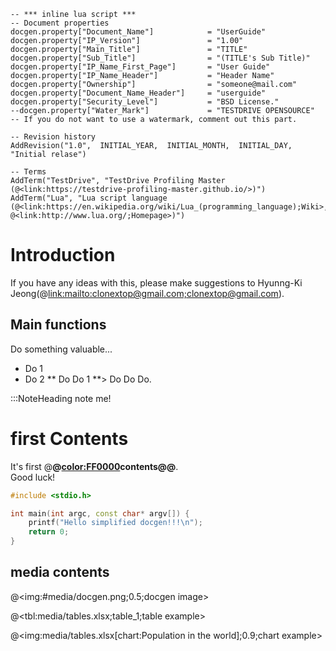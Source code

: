 ```[lua]
-- *** inline lua script ***
-- Document properties
docgen.property["Document_Name"]			= "UserGuide"
docgen.property["IP_Version"]				= "1.00"
docgen.property["Main_Title"]				= "TITLE"
docgen.property["Sub_Title"]				= "(TITLE's Sub Title)"
docgen.property["IP_Name_First_Page"]		= "User Guide"
docgen.property["IP_Name_Header"]			= "Header Name"
docgen.property["Ownership"]				= "someone@mail.com"
docgen.property["Document_Name_Header"]		= "userguide"
docgen.property["Security_Level"]			= "BSD License."
--docgen.property["Water_Mark"]				= "TESTDRIVE OPENSOURCE"		-- If you do not want to use a watermark, comment out this part.

-- Revision history
AddRevision("1.0",	INITIAL_YEAR,  INITIAL_MONTH,  INITIAL_DAY,	"Initial relase")

-- Terms
AddTerm("TestDrive", "TestDrive Profiling Master (@<link:https://testdrive-profiling-master.github.io/>)")
AddTerm("Lua", "Lua script language (@<link:https://en.wikipedia.org/wiki/Lua_(programming_language);Wiki>, @<link:http://www.lua.org/;Homepage>)")
```


# Introduction

If you have any ideas with this, please make suggestions to Hyunng-Ki Jeong(@<link:mailto:clonextop@gmail.com;clonextop@gmail.com>).



 
## Main functions

Do something valuable...

* Do 1
* Do 2
** Do Do 1
**> Do Do Do.


:::NoteHeading
note me!


# first Contents

It's first @<b>@<color:FF0000>contents@</color>@</b>. \
Good luck!

```cpp
#include <stdio.h>

int main(int argc, const char* argv[]) {
	printf("Hello simplified docgen!!!\n");
	return 0;
}
```

 
## media contents
 
@<img:#media/docgen.png;0.5;docgen image>

 
@<tbl:media/tables.xlsx;table_1;table example>

 
@<img:media/tables.xlsx[chart:Population in the world];0.9;chart example>